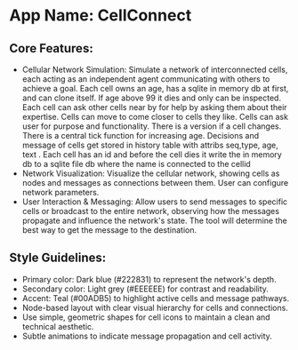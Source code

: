 # **App Name**: CellConnect

## Core Features:

- Cellular Network Simulation: Simulate a network of interconnected cells, each acting as an independent agent communicating with others to achieve a goal. Each cell owns an age, has a sqlite in memory db at first, and can clone itself. If age above 99 it dies and only can be inspected. Each cell can ask other cells near by for help by asking them about their expertise. Cells can move to come closer to cells they like. Cells can ask user for purpose and functionality. There is a version if a cell changes. There is a central tick function for increasing age. Decisions and message of cells get stored in history table with attribs seq,type, age, text . Each cell has an id and before the cell dies it write the in memory db to a sqlite file db where the name is connected to the cellid
- Network Visualization: Visualize the cellular network, showing cells as nodes and messages as connections between them. User can configure network parameters.
- User Interaction & Messaging: Allow users to send messages to specific cells or broadcast to the entire network, observing how the messages propagate and influence the network's state. The tool will determine the best way to get the message to the destination.

## Style Guidelines:

- Primary color: Dark blue (#222831) to represent the network's depth.
- Secondary color: Light grey (#EEEEEE) for contrast and readability.
- Accent: Teal (#00ADB5) to highlight active cells and message pathways.
- Node-based layout with clear visual hierarchy for cells and connections.
- Use simple, geometric shapes for cell icons to maintain a clean and technical aesthetic.
- Subtle animations to indicate message propagation and cell activity.